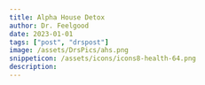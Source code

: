 ```yaml
---
title: Alpha House Detox
author: Dr. Feelgood
date: 2023-01-01
tags: ["post", "drspost"]
image: /assets/DrsPics/ahs.png
snippeticon: /assets/icons/icons8-health-64.png
description:
---
```


